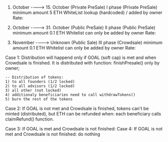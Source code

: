 1. October         ---->            15. October   (Private PreSale)
            I phase (Private PreSale)
            minimum amount 5 ETH
  WhiteList lookup (hardcoded) / added by owner
                Rate: 


16. October           ---->         31. October     (Public PreSale)
            II phase (Public PreSale)
            minimum amount 0.1 ETH
      Whitelist can only be added by owner
                Rate:

1. November           ---->         Unknown         (Public Sale)
            III phase (Crowdsale)
            minimum amount 0.1 ETH
      Whitelist can only be added by owner
                Rate: 

Case 1: 
    Distribution will happend only if GOAL (soft cap) is met and when Crowdsale is finished. It is distributed with function:
    finishPresale() only by owner;

    -- Distribution of tokens:
    1) to all founders (1/2 locked)
    2) to all advisors (1/2 locked)
    3) all other (not locked)
    4) additionaly beneficiaries need to call withdrawTokens()
    5) burn the rest of the tokens

Case 2: 
    If GOAL is not met and Crowdsale is finished, tokens can't be minted (distributed), but ETH can be refunded when:
    each beneficiary calls claimRefund() function.

Case 3: If GOAL is met and Crowdsale is not finished:
Case 4: If GOAL is not met and Crowdsale is not finished:
    do nothing

